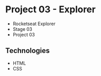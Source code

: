 # Project 03 - Explorer

* Rocketseat Explorer
* Stage 03
* Project 03

## Technologies

* HTML
* CSS

